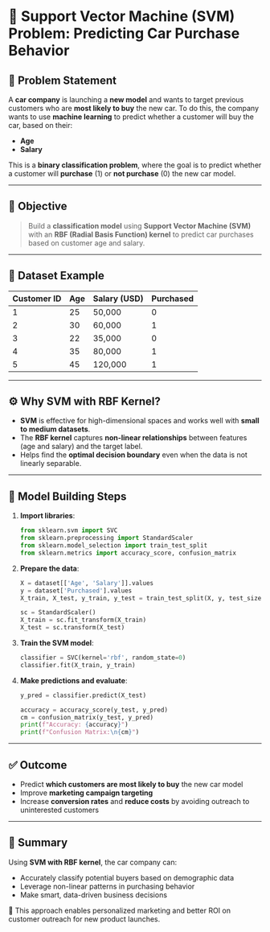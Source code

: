 # 🚗 Support Vector Machine (SVM) Problem: Predicting Car Purchase Behavior

## 🧩 Problem Statement

A **car company** is launching a **new model** and wants to target previous customers who are **most likely to buy** the new car. To do this, the company wants to use **machine learning** to predict whether a customer will buy the car, based on their:

- **Age**
- **Salary**

This is a **binary classification problem**, where the goal is to predict whether a customer will **purchase** (1) or **not purchase** (0) the new car model.

---

## 🎯 Objective

> Build a **classification model** using **Support Vector Machine (SVM)** with an **RBF (Radial Basis Function) kernel** to predict car purchases based on customer age and salary.

---

## 🧪 Dataset Example

| Customer ID | Age | Salary (USD) | Purchased |
|-------------|-----|--------------|-----------|
| 1           | 25  | 50,000       | 0         |
| 2           | 30  | 60,000       | 1         |
| 3           | 22  | 35,000       | 0         |
| 4           | 35  | 80,000       | 1         |
| 5           | 45  | 120,000      | 1         |

---

## ⚙️ Why SVM with RBF Kernel?

- **SVM** is effective for high-dimensional spaces and works well with **small to medium datasets**.
- The **RBF kernel** captures **non-linear relationships** between features (age and salary) and the target label.
- Helps find the **optimal decision boundary** even when the data is not linearly separable.

---

## 📘 Model Building Steps

1. **Import libraries**:
   ```python
   from sklearn.svm import SVC
   from sklearn.preprocessing import StandardScaler
   from sklearn.model_selection import train_test_split
   from sklearn.metrics import accuracy_score, confusion_matrix
   ```

2. **Prepare the data**:
   ```python
   X = dataset[['Age', 'Salary']].values
   y = dataset['Purchased'].values
   X_train, X_test, y_train, y_test = train_test_split(X, y, test_size=0.25, random_state=0)

   sc = StandardScaler()
   X_train = sc.fit_transform(X_train)
   X_test = sc.transform(X_test)
   ```

3. **Train the SVM model**:
   ```python
   classifier = SVC(kernel='rbf', random_state=0)
   classifier.fit(X_train, y_train)
   ```

4. **Make predictions and evaluate**:
   ```python
   y_pred = classifier.predict(X_test)

   accuracy = accuracy_score(y_test, y_pred)
   cm = confusion_matrix(y_test, y_pred)
   print(f"Accuracy: {accuracy}")
   print(f"Confusion Matrix:\n{cm}")
   ```

---

## ✅ Outcome

- Predict **which customers are most likely to buy** the new car model
- Improve **marketing campaign targeting**
- Increase **conversion rates** and **reduce costs** by avoiding outreach to uninterested customers

---

## 🧠 Summary

Using **SVM with RBF kernel**, the car company can:

- Accurately classify potential buyers based on demographic data
- Leverage non-linear patterns in purchasing behavior
- Make smart, data-driven business decisions

📌 This approach enables personalized marketing and better ROI on customer outreach for new product launches.

